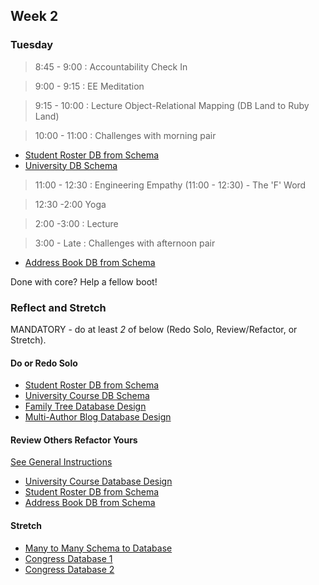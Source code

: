 ## Week 2

### Tuesday

> 8:45 - 9:00 : Accountability Check In
  
> 9:00 - 9:15 : EE Meditation

> 9:15 - 10:00 : Lecture Object-Relational Mapping (DB Land to Ruby Land)

> 10:00 - 11:00 : Challenges with morning pair

* [Student Roster DB from Schema]()
* [University DB Schema]()

> 11:00 - 12:30 : Engineering Empathy (11:00 - 12:30) - The 'F' Word

> 12:30 -2:00 Yoga

> 2:00 -3:00 : Lecture 

> 3:00 - Late : Challenges with afternoon pair

* [Address Book DB from Schema]()

Done with core? Help a fellow boot!

### Reflect and Stretch
MANDATORY - do at least *2* of below (Redo Solo, Review/Refactor, or Stretch).

#### Do or Redo Solo

* [Student Roster DB from Schema]()
* [University Course DB Schema]()
* [Family Tree Database Design]()
* [Multi-Author Blog Database Design]()

#### Review Others Refactor Yours

[See General Instructions](https://github.com/sea-lions-2014/review-others-refactor-yours-challenge)

* [University Course Database Design]()
* [Student Roster DB from Schema]()
* [Address Book DB from Schema]()

#### Stretch

* [Many to Many Schema to Database]()
* [Congress Database 1]()
* [Congress Database 2]()